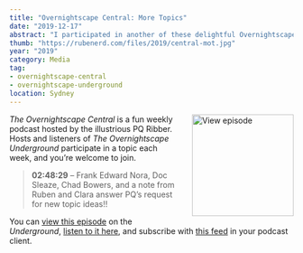 ```yaml
---
title: "Overnightscape Central: More Topics"
date: "2019-12-17"
abstract: "I participated in another of these delightful Overnightscape Underground productions by PQ Ribber."
thumb: "https://rubenerd.com/files/2019/central-mot.jpg"
year: "2019"
category: Media
tag:
- overnightscape-central
- overnightscape-underground
location: Sydney
---
```

<p class="show-cover"><a href="https://onsug.com/archives/28945/"><img src="https://rubenerd.com/files/2019/central-mot.jpg" alt="View episode" style="float:right; margin:0 0 1em 2em; width:180px; height:180px;" /></a></p>

*The Overnightscape Central* is a fun weekly podcast hosted by the illustrious PQ Ribber. Hosts and listeners of *The Overnightscape Underground* participate in a topic each week, and you’re welcome to join.

> **02:48:29** – Frank Edward Nora, Doc Sleaze, Chad Bowers, and a note from Ruben and Clara answer PQ’s request for new topic ideas!!

You can <a href="https://onsug.com/archives/28945/">view this episode</a> on the *Underground*, <a href="http://media.blubrry.com/onsug/p/onsug.com/shows/Dec19/onsug_Dec19_Central_mot.mp3">listen to it here</a>, and subscribe with <a href="https://onsug.com/archives/category/overnightscapecentral/feed/">this feed</a> in your podcast client.
